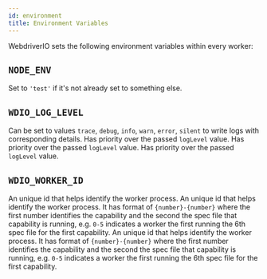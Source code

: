 ```yaml
---
id: environment
title: Environment Variables
---
```


WebdriverIO sets the following environment variables within every worker:

## `NODE_ENV`

Set to `'test'` if it's not already set to something else.

## `WDIO_LOG_LEVEL`

Can be set to values `trace`, `debug`, `info`, `warn`, `error`, `silent` to write logs with corresponding details. Has priority over the passed `logLevel` value. Has priority over the passed `logLevel` value. Has priority over the passed `logLevel` value.

## `WDIO_WORKER_ID`

An unique id that helps identify the worker process. An unique id that helps identify the worker process. It has format of `{number}-{number}` where the first number identifies the capability and the second the spec file that capability is running, e.g. `0-5` indicates a worker the first running the 6th spec file for the first capability. An unique id that helps identify the worker process. It has format of `{number}-{number}` where the first number identifies the capability and the second the spec file that capability is running, e.g. `0-5` indicates a worker the first running the 6th spec file for the first capability.
